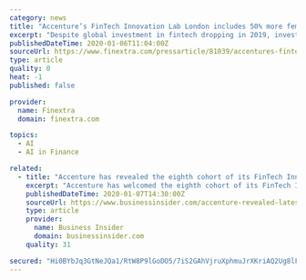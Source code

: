```yaml
---
category: news
title: "Accenture’s FinTech Innovation Lab London includes 50% more female founders for 2020 cohort"
excerpt: "Despite global investment in fintech dropping in 2019, investment in the UK nearly doubled to approximately ... Companies on this year’s list of innovative start-ups span security, wealth-management platforms, synthetic data, uses of AI, deep learning and more, working to solve a myriad of business and societal problems."
publishedDateTime: 2020-01-06T11:04:00Z
sourceUrl: https://www.finextra.com/pressarticle/81039/accentures-fintech-innovation-lab-london-includes-50-more-female-founders-for-2020-cohort
type: article
quality: 0
heat: -1
published: false

provider:
  name: Finextra
  domain: finextra.com

topics:
  - AI
  - AI in Finance

related:
  - title: "Accenture has revealed the eighth cohort of its FinTech Innovation Lab London"
    excerpt: "Accenture has welcomed the eighth cohort of its FinTech Innovation Lab London, but not every participant will be successful in the competitive space."
    publishedDateTime: 2020-01-07T14:30:00Z
    sourceUrl: https://www.businessinsider.com/accenture-revealed-latest-cohort-of-its-fintech-accelerator-2020-1
    type: article
    provider:
      name: Business Insider
      domain: businessinsider.com
    quality: 31

secured: "Hi0BYbJq3GtNeJQa1/RtW8P9lGoDO5/7iS2GAhVjruXphmuJrXKriAQ2Ug8lFBCwbdGAsvOwpNmgUQd8cCnU573Gkv4E2fVsks3nqNRNyAU0opMgSZa6c1OAcrg2ohvEkYQIzE3Ea5i5FHincDFC8Mg5Won6zpV6h4WqtTWs8Ysp8KrFQKpMLyVp1r5ZWCOW/IESaTNGoqMkXnqsHuS8yPzPWRl+je9pCDjDefIFuzWBN746xLdkuGcZNxUoV5MU3AGLvWvVpOhxoOxCyJGq8OJ8+oGkNJLJAZHFv+JTYDY=;Y/RoU+9FAaM9MAfu6dfhfw=="
---
```


